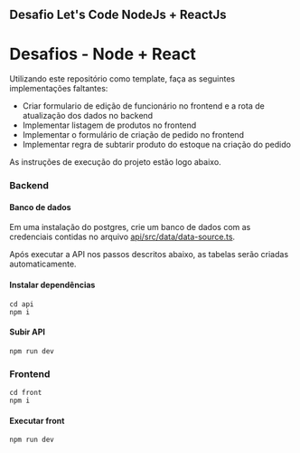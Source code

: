## Desafio Let's Code NodeJs + ReactJs

# Desafios - Node + React

Utilizando este repositório como template, faça as seguintes implementações faltantes:

- Criar formulario de edição de funcionário no frontend e a rota de atualização dos dados no backend
- Implementar listagem de produtos no frontend
- Implementar o formulário de criação de pedido no frontend
- Implementar regra de subtarir produto do estoque na criação do pedido

As instruções de execução do projeto estão logo abaixo.

### Backend

#### Banco de dados

Em uma instalação do postgres, crie um banco de dados com as credenciais contidas no arquivo [api/src/data/data-source.ts](https://github.com/Fernnandez/node-challenge-lets-code/blob/main/api/src/data/data-source.ts).

Após executar a API nos passos descritos abaixo, as tabelas serão criadas automaticamente.

#### Instalar dependências

```
cd api
npm i
```

#### Subir API

```
npm run dev
```

### Frontend

```
cd front
npm i
```

#### Executar front

```
npm run dev
```
